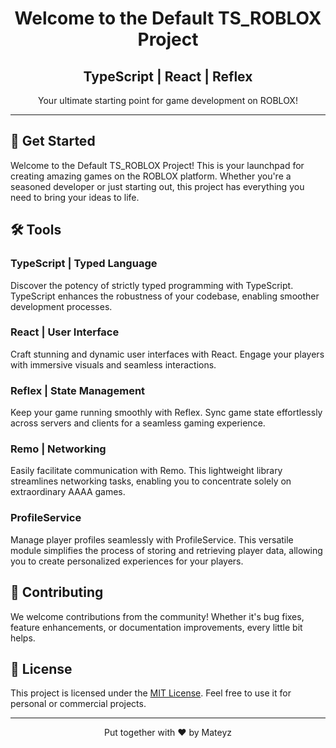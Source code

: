 
<h1 align="center">Welcome to the Default TS_ROBLOX Project</h1>
<h2 align="center">TypeScript | React | Reflex</h2>

<p align="center">Your ultimate starting point for game development on ROBLOX!</p>

---

## 🚀 Get Started

Welcome to the Default TS_ROBLOX Project! This is your launchpad for creating amazing games on the ROBLOX platform. Whether you're a seasoned developer or just starting out, this project has everything you need to bring your ideas to life.

## 🛠️ Tools

### TypeScript | Typed Language

Discover the potency of strictly typed programming with TypeScript. TypeScript enhances the robustness of your codebase, enabling smoother development processes.

### React | User Interface

Craft stunning and dynamic user interfaces with React. Engage your players with immersive visuals and seamless interactions.

### Reflex | State Management

Keep your game running smoothly with Reflex. Sync game state effortlessly across servers and clients for a seamless gaming experience.

### Remo | Networking

Easily facilitate communication with Remo. This lightweight library streamlines networking tasks, enabling you to concentrate solely on extraordinary AAAA games.

### ProfileService

Manage player profiles seamlessly with ProfileService. This versatile module simplifies the process of storing and retrieving player data, allowing you to create personalized experiences for your players.

## 🤝 Contributing

We welcome contributions from the community! Whether it's bug fixes, feature enhancements, or documentation improvements, every little bit helps.

## 📝 License

This project is licensed under the [MIT License](./). Feel free to use it for personal or commercial projects.

---

<p align="center">
  Put together with ❤️ by Mateyz
</p>

